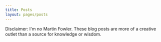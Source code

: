 ```yaml
---
title: Posts
layout: pages/posts
---
```


Disclaimer: I'm no Martin Fowler. These blog posts are more of a creative outlet
than a source for knowledge or wisdom.
